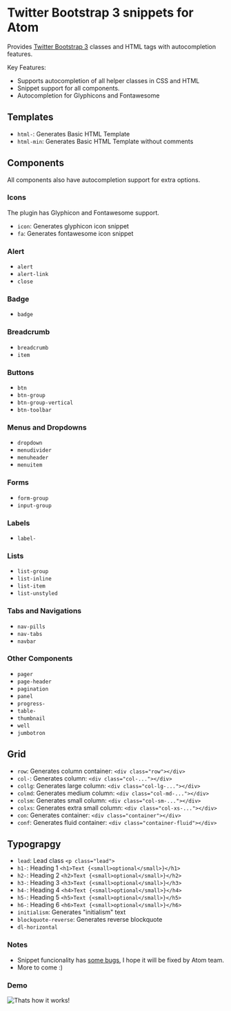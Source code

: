 # Twitter Bootstrap 3 snippets for Atom

Provides [Twitter Bootstrap 3][1] classes and HTML tags with autocompletion features.

Key Features:

  - Supports autocompletion of all helper classes in CSS and HTML
  - Snippet support for all components.
  - Autocompletion for Glyphicons and Fontawesome

## Templates

  - `html-`: Generates Basic HTML Template
  - `html-min`: Generates Basic HTML Template without comments

## Components

All components also have autocompletion support for extra options.

### Icons

The plugin has Glyphicon and Fontawesome support.

  - `icon`: Generates glyphicon icon snippet
  - `fa`: Generates fontawesome icon snippet

### Alert

  - `alert`
  - `alert-link`
  - `close`

### Badge

  - `badge`

### Breadcrumb

  - `breadcrumb`
  - `item`

### Buttons

  - `btn`
  - `btn-group`
  - `btn-group-vertical`
  - `btn-toolbar`

### Menus and Dropdowns

  - `dropdown`
  - `menudivider`
  - `menuheader`
  - `menuitem`

### Forms

  - `form-group`
  - `input-group`

### Labels

  - `label-`

### Lists

  - `list-group`
  - `list-inline`
  - `list-item`
  - `list-unstyled`

### Tabs and Navigations

  - `nav-pills`
  - `nav-tabs`
  - `navbar`

### Other Components

  - `pager`
  - `page-header`
  - `pagination`
  - `panel`
  - `progress-`
  - `table-`
  - `thumbnail`
  - `well`
  - `jumbotron`

## Grid

  - `row`: Generates column container: `<div class="row"></div>`
  - `col-`: Generates column: `<div class="col-..."></div>`
  - `collg`: Generates large column: `<div class="col-lg-..."></div>`
  - `colmd`: Generates medium column: `<div class="col-md-..."></div>`
  - `colsm`: Generates small column: `<div class="col-sm-..."></div>`
  - `colxs`: Generates extra small column: `<div class="col-xs-..."></div>`
  - `con`: Generates container: `<div class="container"></div>`
  - `conf`: Generates fluid container: `<div class="container-fluid"></div>`

## Typograpgy

- `lead`: Lead class `<p class="lead">`
- `h1-`: Heading 1 `<h1>Text {<small>optional</small>}</h1>`
- `h2-`: Heading 2 `<h2>Text {<small>optional</small>}</h2>`
- `h3-`: Heading 3 `<h3>Text {<small>optional</small>}</h3>`
- `h4-`: Heading 4 `<h4>Text {<small>optional</small>}</h4>`
- `h5-`: Heading 5 `<h5>Text {<small>optional</small>}</h5>`
- `h6-`: Heading 6 `<h6>Text {<small>optional</small>}</h6>`
- `initialism`: Generates "initialism" text
- `blockquote-reverse`: Generates reverse blockquote
- `dl-horizontal`

### Notes
- Snippet funcionality has [some bugs][2], I hope it will be fixed by Atom team.
- More to come :)

### Demo
![Thats how it works!](https://dl.dropboxusercontent.com/u/490540/Images/atom-bs.gif)

[1]: http://getbootstrap.com/
[2]: https://github.com/atom/snippets/issues/15
